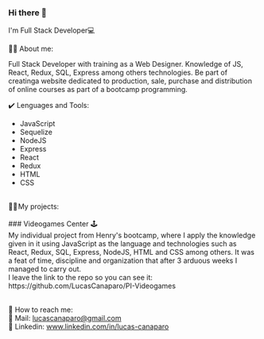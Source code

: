 ### Hi there 👋
I'm Full Stack Developer💻

🧏‍♂️ About me:
 
Full Stack Developer with training as a Web Designer. Knowledge of JS, React, Redux, SQL, Express among others technologies.
Be part of creatinga website dedicated to production, sale, purchase and distribution
of online courses as part of a bootcamp programming.

✔️ Lenguages and Tools:
- JavaScript 
- Sequelize
- NodeJS
- Express
- React
- Redux
- HTML
- CSS

<br/>
👨‍🎓 My projects: 
<br/>
<br/>
### Videogames Center 🕹️ <br/>
My individual project from Henry's bootcamp, where I apply the knowledge given in it using JavaScript as the language and technologies such as React, Redux, SQL, Express, NodeJS, HTML and CSS among others.
It was a feat of time, discipline and organization that after 3 arduous weeks I managed to carry out. <br/>
I leave the link to the repo so you can see it: https://github.com/LucasCanaparo/PI-Videogames

<br/>
<br/>

📌 How to reach me: <br/>
📧 Mail: lucascanaparo@gmail.com <br/>
🤝 Linkedin: www.linkedin.com/in/lucas-canaparo
 



<!--
**LucasCanaparo/LucasCanaparo** is a ✨ _special_ ✨ repository because its `README.md` (this file) appears on your GitHub profile.

Here are some ideas to get you started:

- 🔭 I’m currently working on ...
- 🌱 I’m currently learning ...
- 👯 I’m looking to collaborate on ...
- 🤔 I’m looking for help with ...
- 💬 Ask me about ...
- 📫 How to reach me: ...
- 😄 Pronouns: ...
- ⚡ Fun fact: ...
-->
